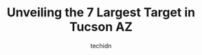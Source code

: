---
layout: ampstory
image: https://i0.wp.com/www.depkes.org/wp-content/uploads/2023/06/target-0-in-tucson-az-1685966482.jpeg?resize=640,853
author: techidn
featured: false
description: Discover the impressive array of Target options in Tucson AZ, where you can find 7 of the largest Target establishments in the area. From renowned classics to hidden gems, Tucson AZ offers a
title: Unveiling the 7 Largest Target in Tucson AZ
cover:
   title: Unveiling the 7 Largest Target in Tucson AZ
   subtitle: Rickpate
   background: https://www.depkes.org/wp-content/uploads/2023/06/target-0-in-tucson-az-1685966482.jpeg

pages: 
 - layout: thirds
   top: <h1>#1 Target</h1>
   bottom: "<p>First let me say that as of mid October 2022 the parking lot is a mess of chain link fencing blocking off almost half the front parking area while they do some kind of up</p>"
   background: https://www.depkes.org/wp-content/uploads/2023/06/target-1-in-tucson-az-1685966483.jpeg
   backgroundblur: true
 - layout: thirds
   top: <h1>#2 Target</h1>
   bottom: "<p>6500 E Grant Rd, Tucson, AZ 85715, United States</p>"
   background: https://www.depkes.org/wp-content/uploads/2023/06/target-2-in-tucson-az-1685966483.jpeg
   cta:
      link: https://www.depkes.org/blog/unveiling-the-7-largest-target-in-tucson-az/
      text: Unveiling the 7 Largest Target in Tucson AZ
 - layout: thirds
   top: <h1>#3 Target</h1>
   bottom: "<p>3699 E Broadway Blvd, Tucson, AZ 85716, United States</p>"
   background: https://www.depkes.org/wp-content/uploads/2023/06/target-3-in-tucson-az-1685966484.jpeg
   cta:
      link: https://www.depkes.org/blog/unveiling-the-7-largest-target-in-tucson-az/
      text: Unveiling the 7 Largest Target in Tucson AZ
 - layout: thirds
   top: <h1>#4 Target</h1>
   bottom: "<p>1225 W Irvington Rd, Tucson, AZ 85714, United States</p>"
   background: https://images.unsplash.com/photo-1602536052359-ef94c21c5948?ixlib=rb-4.0.3&ixid=MnwxMjA3fDB8MHxwaG90by1wYWdlfHx8fGVufDB8fHx8&auto=format&fit=crop&w=640&h=853&q=80
   cta:
      link: https://www.depkes.org/blog/unveiling-the-7-largest-target-in-tucson-az/
      text: Unveiling the 7 Largest Target in Tucson AZ
 - layout: thirds
   top: <h1>#5 Target</h1>
   bottom: "<p>3901 W Ina Rd, Tucson, AZ 85741, United States</p>"
   background: https://images.unsplash.com/photo-1552083974-186346191183?ixlib=rb-4.0.3&ixid=MnwxMjA3fDB8MHxwaG90by1wYWdlfHx8fGVufDB8fHx8&auto=format&fit=crop&w=640&h=853&q=80
   cta:
      link: https://www.depkes.org/blog/unveiling-the-7-largest-target-in-tucson-az/
      text: Unveiling the 7 Largest Target in Tucson AZ
 - layout: thirds
   top: <h1>#6 Super Target</h1>
   bottom: "<p>4040 N Oracle Rd, Tucson, AZ 85705, United States</p>"
   background: https://images.unsplash.com/photo-1522441815192-d9f04eb0615c?ixlib=rb-4.0.3&ixid=MnwxMjA3fDB8MHxwaG90by1wYWdlfHx8fGVufDB8fHx8&auto=format&fit=crop&w=640&h=853&q=80
   cta:
      link: https://www.depkes.org/blog/unveiling-the-7-largest-target-in-tucson-az/
      text: Unveiling the 7 Largest Target in Tucson AZ

 - layout: thirds
   middle: Continue reading...
   background: https://images.unsplash.com/photo-1615749413727-825b59a857b5?ixlib=rb-4.0.3&ixid=MnwxMjA3fDB8MHxwaG90by1wYWdlfHx8fGVufDB8fHx8&auto=format&fit=crop&w=640&h=853&q=80
   cta:
      link: https://www.depkes.org/blog/unveiling-the-7-largest-target-in-tucson-az/
      text: Unveiling the 7 Largest Target in Tucson AZ
      
---